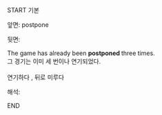 START
기본

앞면:
postpone


뒷면:
<div>The game has already been <b>postponed </b>three times. </div><div>그 경기는 이미 세 번이나 연기되었다.</div><div><br></div><div>연기하다 , 뒤로 미루다</div>


해석:

END